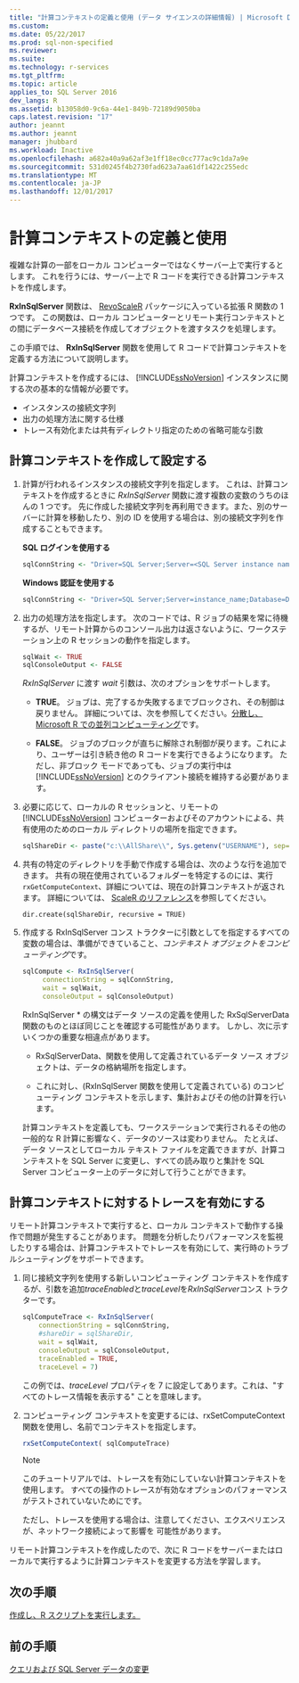 ```yaml
---
title: "計算コンテキストの定義と使用 (データ サイエンスの詳細情報) | Microsoft Docs"
ms.custom: 
ms.date: 05/22/2017
ms.prod: sql-non-specified
ms.reviewer: 
ms.suite: 
ms.technology: r-services
ms.tgt_pltfrm: 
ms.topic: article
applies_to: SQL Server 2016
dev_langs: R
ms.assetid: b13058d0-9c6a-44e1-849b-72189d9050ba
caps.latest.revision: "17"
author: jeannt
ms.author: jeannt
manager: jhubbard
ms.workload: Inactive
ms.openlocfilehash: a682a40a9a62af3e1ff18ec0cc777ac9c1da7a9e
ms.sourcegitcommit: 531d0245f4b2730fad623a7aa61df1422c255edc
ms.translationtype: MT
ms.contentlocale: ja-JP
ms.lasthandoff: 12/01/2017
---
```

# <a name="define-and-use-compute-contexts"></a>計算コンテキストの定義と使用


複雑な計算の一部をローカル コンピューターではなくサーバー上で実行するとします。 これを行うには、サーバー上で R コードを実行できる計算コンテキストを作成します。

**RxInSqlServer** 関数は、 [RevoScaleR](https://msdn.microsoft.com/microsoft-r/scaler/scaler) パッケージに入っている拡張 R 関数の 1 つです。 この関数は、ローカル コンピューターとリモート実行コンテキストとの間にデータベース接続を作成してオブジェクトを渡すタスクを処理します。

この手順では、 **RxInSqlServer** 関数を使用して R コードで計算コンテキストを定義する方法について説明します。

計算コンテキストを作成するには、 [!INCLUDE[ssNoVersion](../../includes/ssnoversion-md.md)] インスタンスに関する次の基本的な情報が必要です。

- インスタンスの接続文字列
- 出力の処理方法に関する仕様
- トレース有効化または共有ディレクトリ指定のための省略可能な引数

## <a name="create-and-set-a-compute-context"></a>計算コンテキストを作成して設定する

1. 計算が行われるインスタンスの接続文字列を指定します。  これは、計算コンテキストを作成するときに *RxInSqlServer* 関数に渡す複数の変数のうちのほんの 1 つです。 先に作成した接続文字列を再利用できます。また、別のサーバーに計算を移動したり、別の ID を使用する場合は、別の接続文字列を作成することもできます。

    **SQL ログインを使用する**

      ```R
      sqlConnString <- "Driver=SQL Server;Server=<SQL Server instance name>; Database=<database name>;Uid=<SQL user name>;Pwd=<password>"
      ```

    **Windows 認証を使用する**

      ```R
      sqlConnString <- "Driver=SQL Server;Server=instance_name;Database=DeepDive;Trusted_Connection=True"
      ```
2. 出力の処理方法を指定します。 次のコードでは、R ジョブの結果を常に待機するが、リモート計算からのコンソール出力は返さないように、ワークステーション上の R セッションの動作を指定します。
  
    ```R
    sqlWait <- TRUE
    sqlConsoleOutput <- FALSE
    ```
  
    *RxInSqlServer* に渡す *wait* 引数は、次のオプションをサポートします。
  
    -   **TRUE**。 ジョブは、完了するか失敗するまでブロックされ、その制御は戻りません。  詳細については、次を参照してください。[分散し、Microsoft R での並列コンピューティング](https://msdn.microsoft.com/microsoft-r/scaler-distributed-computing)です。
  
    -   **FALSE**。 ジョブのブロックが直ちに解除され制御が戻ります。これにより、ユーザーは引き続き他の R コードを実行できるようになります。 ただし、非ブロック モードであっても、ジョブの実行中は [!INCLUDE[ssNoVersion](../../includes/ssnoversion-md.md)] とのクライアント接続を維持する必要があります。

3. 必要に応じて、ローカルの R セッションと、リモートの  [!INCLUDE[ssNoVersion](../../includes/ssnoversion-md.md)] コンピューターおよびそのアカウントによる、共有使用のためのローカル ディレクトリの場所を指定できます。

    ```R
    sqlShareDir <- paste("c:\\AllShare\\", Sys.getenv("USERNAME"), sep="")
    ```
    
4. 共有の特定のディレクトリを手動で作成する場合は、次のような行を追加できます。 共有の現在使用されているフォルダーを特定するのには、実行`rxGetComputeContext`、詳細については、現在の計算コンテキストが返されます。 詳細については、 [ScaleR のリファレンス](https://msdn.microsoft.com/microsoft-r/scaler/packagehelp/rxinsqlserver)を参照してください。

    ```
    dir.create(sqlShareDir, recursive = TRUE)
    ```

4. 作成する RxInSqlServer コンス トラクターに引数としてを指定するすべての変数の場合は、準備ができていること、*コンテキスト オブジェクトをコンピューティング*です。

    ```R
    sqlCompute <- RxInSqlServer(  
         connectionString = sqlConnString,
         wait = sqlWait,
         consoleOutput = sqlConsoleOutput)
    ```
    
    RxInSqlServer * の構文はデータ ソースの定義を使用した RxSqlServerData 関数のものとほぼ同じことを確認する可能性があります。 しかし、次に示すいくつかの重要な相違点があります。
      
    - RxSqlServerData、関数を使用して定義されているデータ ソース オブジェクトは、データの格納場所を指定します。
    
    - これに対し、(RxInSqlServer 関数を使用して定義されている) のコンピューティング コンテキストを示します、集計およびその他の計算を行います。
    
    計算コンテキストを定義しても、ワークステーションで実行されるその他の一般的な R 計算に影響なく、データのソースは変わりません。 たとえば、データ ソースとしてローカル テキスト ファイルを定義できますが、計算コンテキストを SQL Server に変更し、すべての読み取りと集計を SQL Server コンピューター上のデータに対して行うことができます。

## <a name="enable-tracing-on-the-compute-context"></a>計算コンテキストに対するトレースを有効にする

リモート計算コンテキストで実行すると、ローカル コンテキストで動作する操作で問題が発生することがあります。 問題を分析したりパフォーマンスを監視したりする場合は、計算コンテキストでトレースを有効にして、実行時のトラブルシューティングをサポートできます。

1. 同じ接続文字列を使用する新しいコンピューティング コンテキストを作成するが、引数を追加*traceEnabled*と*traceLevel*を*RxInSqlServer*コンス トラクターです。

    ```R
    sqlComputeTrace <- RxInSqlServer(
        connectionString = sqlConnString,
        #shareDir = sqlShareDir,
        wait = sqlWait,
        consoleOutput = sqlConsoleOutput,
        traceEnabled = TRUE,
        traceLevel = 7)
    ```
  
    この例では、*traceLevel* プロパティを 7 に設定してあります。これは、"すべてのトレース情報を表示する" ことを意味します。

2. コンピューティング コンテキストを変更するには、rxSetComputeContext 関数を使用し、名前でコンテキストを指定します。

    ```R
    rxSetComputeContext( sqlComputeTrace)
    ```

    > [!NOTE]
    > 
    > このチュートリアルでは、トレースを有効にしていない計算コンテキストを使用します。 すべての操作のトレースが有効なオプションのパフォーマンスがテストされていないためにです。
    > 
    > ただし、トレースを使用する場合は、注意してください、エクスペリエンスが、ネットワーク接続によって影響を 可能性があります。

リモート計算コンテキストを作成したので、次に R コードをサーバーまたはローカルで実行するように計算コンテキストを変更する方法を学習します。

## <a name="next-step"></a>次の手順

[作成し、R スクリプトを実行します。](../../advanced-analytics/tutorials/deepdive-create-and-run-r-scripts.md)


## <a name="previous-step"></a>前の手順

[クエリおよび SQL Server データの変更](../../advanced-analytics/tutorials/deepdive-query-and-modify-the-sql-server-data.md)


